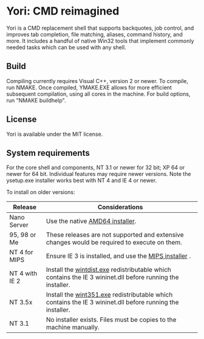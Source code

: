 # Yori: CMD reimagined

Yori is a CMD replacement shell that supports backquotes, job control, and improves tab completion, file matching, aliases, command history, and more.  It includes a handful of native Win32 tools that implement commonly needed tasks which can be used with any shell.

## Build

Compiling currently requires Visual C++, version 2 or newer.  To compile, run NMAKE.  Once compiled, YMAKE.EXE allows for more efficient subsequent compilation, using all cores in the machine.  For build options, run "NMAKE buildhelp".

## License

Yori is available under the MIT license.

## System requirements

For the core shell and components, NT 3.1 or newer for 32 bit; XP 64 or newer for 64 bit.  Individual features may require newer versions.  Note the ysetup.exe installer works best with NT 4 and IE 4 or newer.

To install on older versions:

| Release | Considerations |
|---------|----------------|
| Nano Server | Use the native [AMD64 installer](<http://www.malsmith.net/download/?obj=yori/latest-stable/amd64/ysetup.exe>). |
| 95, 98 or Me | These releases are not supported and extensive changes would be required to execute on them. |
| NT 4 for MIPS | Ensure IE 3 is installed, and use the [MIPS installer](<http://www.malsmith.net/download/?obj=yori/latest-stable/mips/ysetup.exe>) . |
| NT 4 with IE 2 | Install the [wintdist.exe](<http://www.malsmith.net/download/?obj=yori/latest-redist/wintdist.exe>) redistributable which contains the IE 3 wininet.dll before running the installer. |
| NT 3.5x | Install the [wint351.exe](<http://www.malsmith.net/download/?obj=yori/latest-redist/wint351.exe>) redistributable which contains the IE 3 wininet.dll before running the installer. |
| NT 3.1 | No installer exists.  Files must be copies to the machine manually. |
